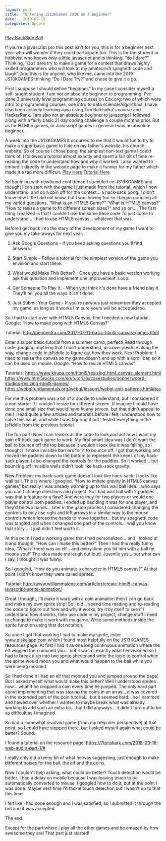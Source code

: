 ```yaml
---
layout: post
title:  "Entering JS13KGames 2019 as a Beginner"
date:   2019-09-19
categories: Update
---
```

[Play BackSide Ball](https://vertfromage.github.io./games/backSideBall/index.html) 

If you're a javascript pro this post isn't for you, this is for a beginner next year who will wonder if they could participate too. This is for the student or hobbyist who knows only a little javascript and is thinking, “do I dare?” Thinking, “Do I dare try to make a game for a contest that draws highly skilled programmers who will look at my amateurish spaghetti code and laugh”.  And this is for anyone, who like me, came into the 2019 JS13KGAMES thinking “Do I Dare Try?” and chose to give it a go.

First I suppose I should define “beginner.” In my case I consider myself a self-taught student. I am not an absolute beginner to programming.  I've done 3 university level programming courses on Edx.org: two of which were intro to programming courses, one intro to data science/Algorithms.  I have also been actively learning Java using Tim Bulchalka's course and HackerRank. I am also not an absolute beginner to javascript I followed along with a fairly basic 21 day coding challenge a couple months prior. But as for HTML5 games, or Javascript games in general I was an absolute beginner.  

A week into the JS13KGAMES it occurred to me that it would fun to try to make a super basic game to hide on my father's website,  his church website. So of course I chose pong, the simplest non-text game I could think of.  I followed a tutorial almost exactly and spent a fair bit of time re-reading the code to understand how and why it worked.  I also wanted to embed it directly in the website page to make it funnier for my father which made it a tad more difficult.  [Play Here](https://www.riversidealbertchurch.com/pong) [Tutorial Here]( https://medium.com/@hershybateea/how-to-make-pong-with-javascript-1a6bd6226ea1)

So booming with newfound confidence I stumbled on JS13KGAMES and thought I can start with the game I just made from the tutorial, which I now understand, and do a spin off for the contest... a hack-sack pong. I didn't know how little I did not know, but I was having fun so I began googling all my varied questions. “What is an HTML5 Game?” “What is HTML5 canvas?” “How to resize a game to fit different screen sizes?” and so on.... The first thing I realized is that I couldn't use the same base code I'd just come to understand... I had to use HTML5 canvas... whatever that was.   

Before I get back into the story of the development of my game I want to give you my take-aways for next year:	

1.  Ask Google Questions - If you keep asking questions you'll find answers. 

2.  Start Simple - Follow a tutorial for the simplest version of the game you envision and start there.

3. What would Make This Better? -  Once you have a basic version working ask this question and implement one improvement. Loop.

4. Get Someone To Play It. - When you think it's done have a friend play it. They'll tell you all the ways it isn't done. 

5. Just Submit Your Game - If you're nervous just remember they accepted my game, as long as it works I'm sure yours will be accepted too.

So I had to start over with HTML5 Canvas, fine I needed a new tutorial. Google: “How to make pong with HTML5 Canvas?”  

Tutorial:  http://bencentra.com/2017-07-11-basic-html5-canvas-games.html

Enter a super basic tutorial from a summer camp, perfect!  Read through code googling anything that I don't understand, discover jsFiddle along the way, change code in jsFiddle to figure out how they work. 
Next Problem: I need to resize the canvas so my game doesn't end up with a scroll bar, so it can be used on mobile. Google: “How to resize HTML5 canvas”

Tutorials:
https://www.kirupa.com/html5/resizing_html_canvas_element.html
https://www.html5rocks.com/en/tutorials/casestudies/gopherwoord-studios-resizing-html5-games/
https://webglfundamentals.org/webgl/lessons/webgl-anti-patterns.html#toc

For me this problem was a bit of a doozie to understand, but I considered it a non starter if I couldn't resize for different screen. (I imagine I could have done one small size that would have fit any screen, but that didn't appeal to me.) I read quite a few articles and tutorials before I felt I understood how to solve this issue, and while I was figuring it out I tested everything in the jsFiddle from the previous tutorial. 

The fun part! Now I can rework all the code to look and act how I want my spin off hack-sack game to work. My first smart idea was I don't want the ball to bounce off the top because it wouldn't look like it was falling, so I thought I'll make invisible barriers for it to bounce off. I got that working and moved the paddles down to the bottom to represent the knees of my hack-sack player.  I also changed the controls for the paddles.  So it worked... but bouncing off invisible walls didn't look like hack-sack gravity. 

New Problem: my hack-sack game doesn't look like hack-sack it looks like wall ball. This is where I googled, “How to imitate gravity in HTML5 canvas games” but really I was already warming up to this wall ball idea... who says you can't change directions mid project.  So I had wall ball with 2 paddles... was that a feature or a flaw?  And were they for two players or would one player control both paddles.  I ended up deciding it was for one player, and they'd be two hands... later in the game process I considered changing the controls to only use right and left arrows in a similar way to the mouse controls which forced the hands to move together... but my spaghetti code was tangled and when I changed one part of the controls... well you know that story... it just didn't feel worth it.  

At this point I had a working game that I had personalized... and I looked at it and thought, “How can I make this better?” Then I had this really funny idea, “What if there was an elf... and every-time you hit him with a ball he moons you!” The idea made me laugh out loud. Juvenile yes... but what can I say, I thought it was funny.

So I googled, “How do you animate a character in HTML5 canvas?” At that point I didn't know they were called sprites.    

Tutorial: http://www.williammalone.com/articles/create-html5-canvas-javascript-sprite-animation/

Great I thought, I'll make it work with a coin animation then I can go back and make my own sprite strip! So I did... spend time reading and re-reading the code to figure out how and why it works, try it by itself to see if I understand how it works, then use code in my project, change stuff I need to change to make it work with my game. Write some methods inside the sprite function using that dot notation. 

So once I got that working I had to make my sprite, enter www.piskelapp.com which I found most helpfully on the JS13KGAMES resources page. At first I had it as one long continuous animation where the elf wiggled then mooned you... but it wasn't exactly what I envisioned so I had to break it up into two sprite sheets and write the logic to control when the sprite would moon you and what would happen to the ball while you were being mooned.

So I had done it I had an elf that mooned you and jumped around the page! But I asked myself what would make this better? Well I understood sprites now... what if he dropped a coin every time he jumped.  The only hard part about implementing that was storing the coins in an array... it was covered in the extended part of the coin tutorial... but it seemed hard... so I hemmed and hawed over whether I wanted to maybe break what was already working to add such an extra bit... but I did anyways... it didn't turn out to be as difficult as I imagined. 

So had a somewhat involved game (from my beginner perspective) at that point, so I could have stopped there, but I asked myself again what could be better? Sound. 

I found a tutorial on the resource page: https://7tonshark.com/2018-09-16-web-audio-part-1/#

I really only did a teeny bit of what he was suggesting, just enough to make different noises for the ball, the elf and the coins.

Now I couldn't help asking, what could be better? Touch detection would be better.  I had a delay on mobile because I was leaving touch to be automatically converted to mouse. I googled how to do it, but at the point I was done. Maybe next time I'd tackle touch detection but I wasn't up to that this time. 

I felt like I had done enough and I was satisfied, so I submitted it through the bot and it was accepted.

The end. 

Except for the part where I play all the other games and be amazed by how awesome they are! That part just started!   
